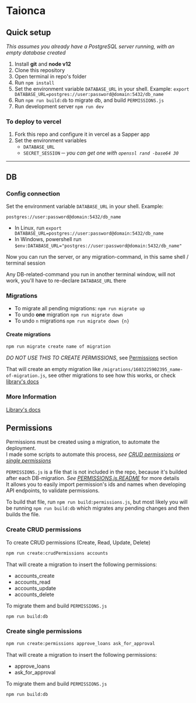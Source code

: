 # Taionca

## Quick setup

*This assumes you already have a PostgreSQL server running, with an empty database created*

1. Install **git** and **node v12**
2. Clone this repository
3. Open terminal in repo's folder
4. Run `npm install`
5. Set the environment variable `DATABASE_URL` in your shell. Example: `export DATABASE_URL=postgres://user:password@domain:5432/db_name`
6. Run `npm run build:db` to migrate db, and build `PERMISSIONS.js`
7. Run development server `npm run dev`

### To deploy to vercel

1. Fork this repo and configure it in vercel as a Sapper app
2. Set the environment variables
   - `DATABASE_URL`
   - `SECRET_SESSION` ─ *you can get one with `openssl rand -base64 30`*

---

## DB

### Config connection

Set the environment variable `DATABASE_URL` in your shell. Example:

    postgres://user:password@domain:5432/db_name

- In Linux, run `export DATABASE_URL=postgres://user:password@domain:5432/db_name`
- In Windows, powershell run `$env:DATABASE_URL="postgres://user:password@domain:5432/db_name"`

Now you can run the server, or any migration-command, in this same shell / terminal session

Any DB-related-command you run in another terminal window, will not work, you'll have to re-declare `DATABASE_URL` there

### Migrations


- To migrate all pending migrations: `npm run migrate up`
- To undo **one** migration `npm run migrate down`
- To undo `n` migrations `npm run migrate down {n}`

#### Create migrations

```bash
npm run migrate create name of migration
```

*DO NOT USE THIS TO CREATE PERMISSIONS*, see [Permissions](#Permissions) section

That will create an empty migration like `/migrations/1603225902395_name-of-migration.js`, see other migrations to see how this works, or check [library's docs](https://salsita.github.io/node-pg-migrate/#/?id=quick-example)

### More Information
[Library's docs](https://salsita.github.io/node-pg-migrate/#/?id=quick-example)

## Permissions

Permissions must be created using a migration, to automate the deployment.\
I made some scripts to automate this process, *see [CRUD permissions](#create-crud-permissions) or [single permissions](#create-single-permissions)*

`PERMISSIONS.js` is a file that is not included in the repo, because it's builded after each DB-migration. *See [PERMISSIONS.js.README](src/constants/PERMISSIONS.js.README.md)* for more details\
It allows you to easily import permission's ids and names when developing API endpoints, to validate permissions.

To build that file, run `npm run build:permissions.js`, but most likely you will be running `npm run build:db` which migrates any pending changes and then builds the file.

### Create CRUD permissions

To create CRUD permissions (Create, Read, Update, Delete)

```bash
npm run create:crudPermissions accounts
```

That will create a migration to insert the following permissions:
- accounts_create
- accounts_read
- accounts_update
- accounts_delete

To migrate them and build `PERMISSIONS.js`

```bash
npm run build:db
```

### Create single permissions

```bash
npm run create:permissions approve_loans ask_for_approval
```

That will create a migration to insert the following permissions:
- approve_loans
- ask_for_approval

To migrate them and build `PERMISSIONS.js`

```
npm run build:db
```
